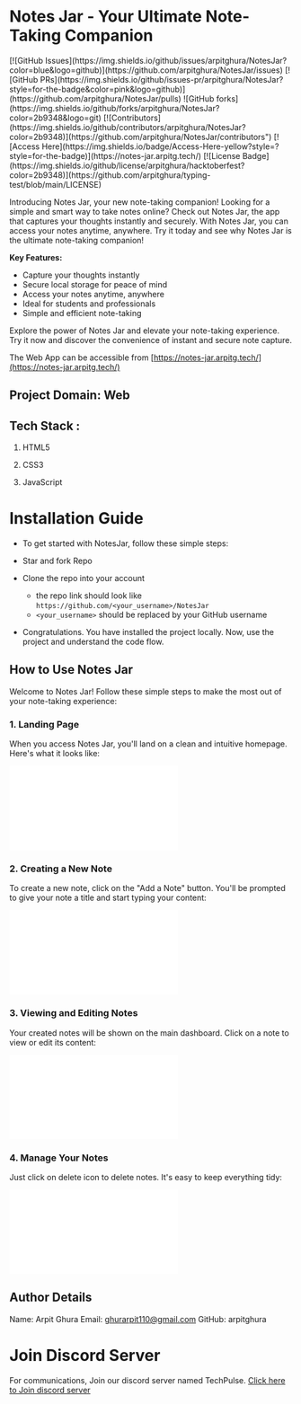 # Notes Jar - Your Ultimate Note-Taking Companion
<div allign="center">
[![GitHub Issues](https://img.shields.io/github/issues/arpitghura/NotesJar?color=blue&logo=github)](https://github.com/arpitghura/NotesJar/issues)
[![GitHub PRs](https://img.shields.io/github/issues-pr/arpitghura/NotesJar?style=for-the-badge&color=pink&logo=github)](https://github.com/arpitghura/NotesJar/pulls)          
![GitHub forks](https://img.shields.io/github/forks/arpitghura/NotesJar?color=2b9348&logo=git)
[![Contributors](https://img.shields.io/github/contributors/arpitghura/NotesJar?color=2b9348)](https://github.com/arpitghura/NotesJar/contributors")
[![Access Here](https://img.shields.io/badge/Access-Here-yellow?style=?style=for-the-badge)](https://notes-jar.arpitg.tech/)
[![License Badge](https://img.shields.io/github/license/arpitghura/hacktoberfest?color=2b9348)](https://github.com/arpitghura/typing-test/blob/main/LICENSE)
</div>

Introducing Notes Jar, your new note-taking companion! Looking for a simple and smart way to take notes online? Check out Notes Jar, the app that captures your thoughts instantly and securely. With Notes Jar, you can access your notes anytime, anywhere. Try it today and see why Notes Jar is the ultimate note-taking companion!

**Key Features:**
- Capture your thoughts instantly
- Secure local storage for peace of mind
- Access your notes anytime, anywhere
- Ideal for students and professionals
- Simple and efficient note-taking

Explore the power of Notes Jar and elevate your note-taking experience. Try it now and discover the convenience of instant and secure note capture.

The Web App can be accessible from [https://notes-jar.arpitg.tech/](https://notes-jar.arpitg.tech/)

## Project Domain: Web
## Tech Stack :
1. HTML5

2. CSS3

3. JavaScript

# Installation Guide
- To get started with NotesJar, follow these simple steps:

- Star and fork Repo
- Clone the repo into your account
    - the repo link should look like `https://github.com/<your_username>/NotesJar`
    - `<your_username>` should be replaced by your GitHub username
- Congratulations. You have installed the project locally. Now, use the project and understand the code flow.

## How to Use Notes Jar

Welcome to Notes Jar! Follow these simple steps to make the most out of your note-taking experience:

### 1. Landing Page

When you access Notes Jar, you'll land on a clean and intuitive homepage. Here's what it looks like:

![Landing Page](./screenshots/NotesJar-1.img)

### 2. Creating a New Note

To create a new note, click on the "Add a Note" button. You'll be prompted to give your note a title and start typing your content:

![New Note](./screenshots/NotesJar-2.img)

### 3. Viewing and Editing Notes

Your created notes will be shown on the main dashboard. Click on a note to view or edit its content:

![View and Edit Notes](./screenshots/NotesJar-3.img)

### 4. Manage Your Notes

Just click on delete icon to delete notes. It's easy to keep everything tidy:

![Manage Notes](./screenshots/NotesJar-4.img)

## Author Details

Name: Arpit Ghura
Email: ghurarpit110@gmail.com
GitHub: arpitghura

# Join Discord Server
For communications, Join our discord server named TechPulse. [Click here to Join discord server](https://discord.gg/MwuJnFxNzV)
